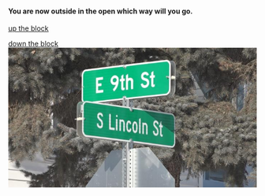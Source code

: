 #### You are now outside in the open which way will you go.  
[up the block](darkness.md)  

[down the block](man-street.md)  
![](/images/street.jpg)